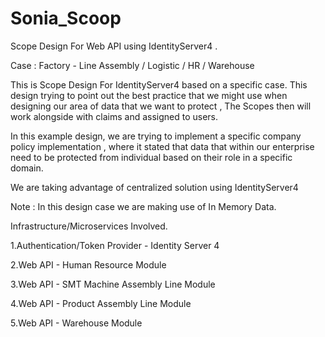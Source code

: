 # Sonia_Scoop
Scope Design For Web API using IdentityServer4 . 

Case : Factory - Line Assembly / Logistic / HR / Warehouse

This is Scope Design For IdentityServer4 based on a specific case. This design trying to point out the best practice that we might use when designing our area of data that we want to protect , The Scopes then will work alongside with claims and assigned to users.

In this example design, we are trying to implement a specific company policy implementation , where it stated that data that within our enterprise need to be protected from individual based on their role in a specific domain. 

We are taking advantage of centralized solution using IdentityServer4

Note : In this design case we are making use of In Memory Data.


Infrastructure/Microservices Involved.

1.Authentication/Token Provider - Identity Server 4

2.Web API - Human Resource Module 

3.Web API - SMT Machine Assembly Line Module

4.Web API - Product Assembly Line Module

5.Web API - Warehouse Module
